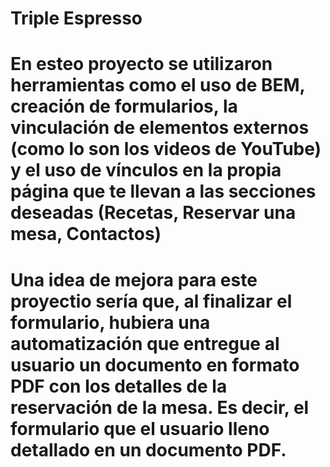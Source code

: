 # Triple Espresso

# En esteo proyecto se utilizaron herramientas como el uso de BEM, creación de formularios, la vinculación de elementos externos (como lo son los videos de YouTube) y el uso de vínculos en la propia página que te llevan a las secciones deseadas (Recetas, Reservar una mesa, Contactos)

# Una idea de mejora para este proyectio sería que, al finalizar el formulario, hubiera una automatización que entregue al usuario un documento en formato PDF con los detalles de la reservación de la mesa. Es decir, el formulario que el usuario lleno detallado en un documento PDF.
